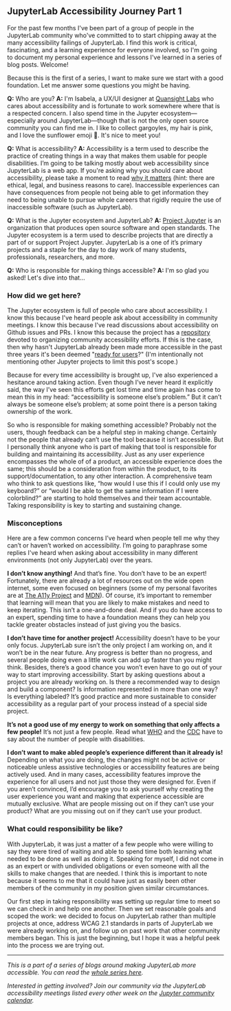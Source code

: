 <!--
.. title: Accessibility: Who's Responsible?
.. slug: accessibility-whos-responsible
.. date: 2021-02-28 08:00:00 UTC-00:00
.. author: Isabela Presedo-Floyd
.. tags: JupyterLab, Accessibility, JLabA11y
.. category:
.. link:
.. description:
.. type: text
-->

## JupyterLab Accessibility Journey Part 1

For the past few months I've been part of a group of people in the JupyterLab community 
who've committed to to start chipping away at the many accessibility failings of JupyterLab. 
I find this work is critical, fascinating, and a learning experience for everyone involved, 
so I'm going to document my personal experience and lessons I've learned in a series of blog 
posts. Welcome!

<!-- TEASER_END -->

Because this is the first of a series, I want to make sure we start with a good foundation. 
Let me answer some questions you might be having.

**Q:** Who are you?
**A:** I'm Isabela, a UX/UI designer at [Quansight Labs](https://labs.quansight.org/) who 
cares about accessibility and is fortunate to work somewhere where that is a respected concern. 
I also spend time in the Jupyter ecosystem—especially around JupyterLab—though that is not the 
only open source community you can find me in. I like to collect gargoyles, my hair is pink, 
and I love the sunflower emoji :sunflower:. It's nice to meet you!

**Q:** What is accessibility?
**A:** Accessibility is a term used to describe the practice of creating things in a way that 
makes them usable for people disabilities.  I’m going to be talking mostly about web accessibility 
since JupyterLab is a web app. If you're asking why you should care about accessibility, please 
take a moment to read [why it matters](https://www.w3.org/WAI/fundamentals/accessibility-intro/#context) 
(hint: there are ethical, legal, and business reasons to care). Inaccessible experiences can 
have consequences from people not being able to get information they need to being unable to 
pursue whole careers that rigidly require the use of inaccessible software (such as JupyterLab).

**Q:** What is the Jupyter ecosystem and JupyterLab?
**A:** [Project Jupyter](https://jupyter.org/) is an organization that produces open source software 
and open standards. The Jupyter ecosystem is a term used to describe projects that are directly a 
part of or support Project Jupyter. JupyterLab is a one of it’s primary projects and a staple for 
the day to day work of many students, professionals, researchers, and more.

**Q:** Who is responsible for making things accessible?
**A:** I'm so glad you asked! Let's dive into that…

### How did we get here?
The Jupyter ecosystem is full of people who care about accessibility. I know this because I've heard 
people ask about accessibility in community meetings. I know this because I've read discussions about 
accessibility on Github issues and PRs. I know this because the project has a 
[repository](https://github.com/jupyter/accessibility/) devoted to organizing community accessibility 
efforts. If this is the case, then why hasn't JupyterLab already been made more accessible in the past 
three years it's been deemed "[ready for users](https://blog.jupyter.org/jupyterlab-is-ready-for-users-5a6f039b8906)?" 
(I'm intentionally not mentioning other Jupyter projects to limit this post's scope.)

Because for every time accessibility is brought up, I've also experienced a hesitance around taking 
action. Even though I’ve never heard it explicitly said, the way I’ve seen this efforts get lost time and 
time again has come to mean this in my head: “accessibility is someone else’s problem.” But it can’t always 
be someone else’s problem; at some point there is a person taking ownership of the work.

So who is responsible for making something accessible? Probably not the users, though feedback can be a 
helpful step in making change. Certainly not the people that already can’t use the tool because it isn’t 
accessible. But I personally think anyone who is part of making that tool is responsible for building and 
maintaining its accessibility. Just as any user experience encompasses the whole of of a product, an 
accessible experience does the same; this should be a consideration from within the product, to its 
support/documentation, to any other interaction. A comprehensive team who think to ask questions like, 
“how would I use this if I could only use my keyboard?” or “would I be able to get the same information if 
I were colorblind?” are starting to hold themselves and their team accountable. Taking responsibility is 
key to starting and sustaining change.

### Misconceptions

Here are a few common concerns I’ve heard when people tell me why they can’t or haven’t worked on 
accessibility. I’m going to paraphrase some replies I've heard when asking about accessibility in many 
different environments (not only JupyterLab) over the years.

**I don’t know anything!**
And that’s fine. You don’t have to be an expert! Fortunately, there are already a lot of resources out 
on the wide open internet, some even focused on beginners (some of my personal favorites are at 
[The A11y Project](https://www.a11yproject.com/resources) and 
[MDN](https://developer.mozilla.org/en-US/docs/Learn/Accessibility/What_is_accessibility)). Of course, 
it’s important to remember that learning will mean that you are likely to make mistakes and need to keep 
iterating. This isn’t a one-and-done deal. And if you do have access to an expert, spending time to have 
a foundation means they can help you tackle greater obstacles instead of just giving you the basics.

**I don’t have time for another project!** 
Accessibility doesn’t have to be your only focus. JupyterLab sure isn’t the only project I am working on, 
and it won’t be in the near future. Any progress is better than no progress, and several people doing even 
a little work can add up faster than you might think. Besides, there’s a good chance you won’t even have 
to go out of your way to start improving accessibility. Start by asking questions about a project you are 
already working on. Is there a recommended way to design and build a component? Is information represented 
in more than one way? Is everything labeled?  It’s good practice and more sustainable to consider 
accessibility as a regular part of your process instead of a special side project.

**It’s not a good use of my energy to work on something that only affects a few people!**
It’s not just a few people. Read what [WHO](https://www.who.int/en/news-room/fact-sheets/detail/disability-and-health) 
and the [CDC](https://www.cdc.gov/ncbddd/disabilityandhealth/infographic-disability-impacts-all.html) have 
to say about the number of people with disabilities.

**I don’t want to make abled people’s experience different than it already is!**
Depending on what you are doing, the changes might not be active or noticeable unless assistive technologies 
or accessibility features are being actively used. And in many cases, accessibility features improve the 
experience for all users and not just those they were designed for. Even if you aren’t convinced, I’d encourage 
you to ask yourself why creating the user experience you want and making that experience accessible are mutually 
exclusive. What are people missing out on if they can’t use your product? What are you missing out on if they 
can’t use your product.

### What could responsibility be like?
With JupyterLab, it was just a matter of a few people who were willing to say they were tired of waiting and able 
to spend time both learning what needed to be done as well as doing it. Speaking for myself, I did not come in as 
an expert or with undivided obligations or even someone with all the skills to make changes that are needed. I 
think this is important to note because it seems to me that it could have just as easily been other members of 
the community in my position given similar circumstances. 

Our first step in taking responsibility was setting up regular time to meet so we can check in and help 
one another. Then we set reasonable goals and scoped the work: we decided to focus on JupyterLab rather 
than multiple projects at once, address WCAG 2.1 standards in parts of JupyterLab we were already 
working on, and follow up on past work that other community members began. This is just the beginning, 
but I hope it was a helpful peek into the process we are trying out.
___

*This is a part of a series of blogs around making JupyterLab more accessible. You can read the 
[whole series here](https://labs.quansight.org/categories/JLabA11y).*

*Interested in getting involved? Join our community via the JupyterLab accessibility meetings 
listed every other week on the [Jupyter community calendar](https://jupyter.readthedocs.io/en/latest/community/content-community.html#jupyter-community-meetings).*

